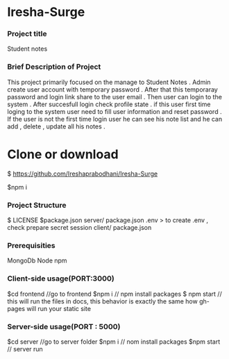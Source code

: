 # Iresha-Surge

### Project title 

 Student notes

### Brief Description of Project

This project primarily focused on the manage to Student Notes . 
Admin create user account with temporary password . After that this temporaray password and login link share to the user email . Then user can login to the system . After succesfull login check profile state . if this user first time loging to the system  user need to fill user information and reset password . If the user is not the first time login user he can see his note list and he can add , delete  , update all his notes . 


# Clone or download
$ https://github.com/Ireshaprabodhani/Iresha-Surge

$npm i


### Project Structure

$ LICENSE
$package.json
server/
   package.json
.env > to create .env , check prepare secret session
client/
   package.json


### Prerequisities
  MongoDb
  Node
  npm

### Client-side usage(PORT:3000)

  $cd frontend //go to frontend
  $npm i       // npm install packages
  $ npm start  //  this will run the files in docs, this behavior is exactly the same how gh-pages will run your static site

### Server-side usage(PORT : 5000)

   $cd server    //go to server folder
   $npm i        // nom install packages
   $npm start    // server run







